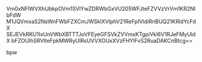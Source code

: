 Vm0xNFlWVXhUbkpOVm1SVlYwZDRWbGxVU205WFJteFZVVzVrVm1KR2NIbFdW
M1JQVmxaS2NsWnFWbFZXCmJWSklXVlphV21ReFpIVldiRnBUQ21KRldYcFdX
SEJEVkRKU1IxUnVWbXBTTTJoVFEyeGFSVkZVVmxKTgpiVkl6V1RJeFMyUldX
bFZOUlhSRVlteFpkMWRyUlRsUVVXOUxXVzFHYlFvS2RuaDAKCnBtcg==

bpw